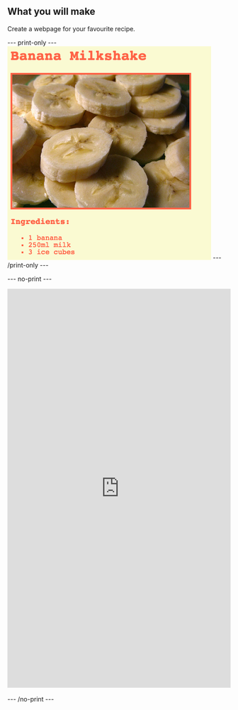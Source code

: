 ## What you will make

Create a webpage for your favourite recipe.

--- print-only ---
![A webpage about how to make banana milkshake with an image of banana slices](images/recipe-final.png)
--- /print-only ---

--- no-print ---

<iframe src="https://editor.raspberrypi.org/en/embed/viewer/recipe-complete" width="100%" height="900" frameborder="0" marginwidth="0" marginheight="0" allowfullscreen> </iframe>

--- /no-print ---



